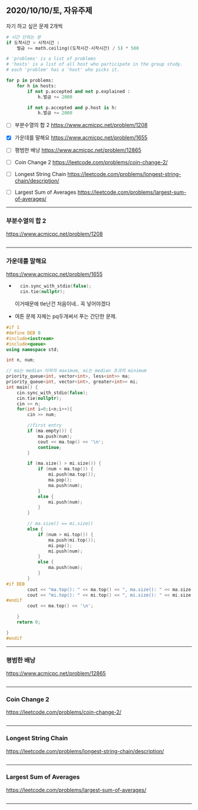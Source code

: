
## 2020/10/10/토, 자유주제
자기 하고 싶은 문제 2개씩


```python
# 시간 단위는 분
if 도착시간 > 시작시간 :
    벌금 += math.ceiling((도착시간-시작시간) / 5) * 500

# 'problems' is a list of problems
# 'hosts' is a list of all host who participate in the group study.
# each 'problem' has a 'host' who picks it.

for p in problems:
    for h in hosts:
        if not p.accepted and not p.explained :
            h.벌금 += 2000

        if not p.accepted and p.host is h:
            h.벌금 += 2000
```


- [ ] 부분수열의 합 2
 https://www.acmicpc.net/problem/1208
- [x] 가운데를 말해요
 https://www.acmicpc.net/problem/1655
- [ ] 평범한 배낭
 https://www.acmicpc.net/problem/12865
- [ ] Coin Change 2
 https://leetcode.com/problems/coin-change-2/
- [ ] Longest String Chain
 https://leetcode.com/problems/longest-string-chain/description/
- [ ] Largest Sum of Averages
 https://leetcode.com/problems/largest-sum-of-averages/


---


### 부분수열의 합 2
https://www.acmicpc.net/problem/1208

```c++
```

---
### 가운데를 말해요
https://www.acmicpc.net/problem/1655

- ```c++
	cin.sync_with_stdio(false);
	cin.tie(nullptr);
  ```
  이거때문에 tle난건 처음이네.. 꼭 넣어야겠다

- 여튼 문제 자체는 pq두개써서 푸는 간단한 문제.

```c++
#if 1
#define DEB 0
#include<iostream>
#include<queue>
using namespace std;

int n, num;

// ma는 median 이하의 maximum, mi는 median 초과의 minimum
priority_queue<int, vector<int>, less<int>> ma;
priority_queue<int, vector<int>, greater<int>> mi;
int main() {
	cin.sync_with_stdio(false);
	cin.tie(nullptr);
	cin >> n;
	for(int i=0;i<n;i++){
		cin >> num;

		//first entry
		if (ma.empty()) {
			ma.push(num);
			cout << ma.top() << '\n';
			continue;
		}

		if (ma.size() > mi.size()) {
			if (num < ma.top()) {
				mi.push(ma.top());
				ma.pop();
				ma.push(num);
			}
			else {
				mi.push(num);
			}
		}

		// ma.size() == mi.size()
		else {
			if (num > mi.top()) {
				ma.push(mi.top());
				mi.pop();
				mi.push(num);
			}
			else {
				ma.push(num);
			}
		}
#if DEB
		cout << "ma.top(): " << ma.top() << ", ma.size(): " << ma.size() << endl;
		cout << "mi.top(): " << mi.top() << ", mi.size(): " << mi.size() << endl;
#endif
		cout << ma.top() << '\n';

	}
	return 0;

}
#endif
```

---
### 평범한 배낭
https://www.acmicpc.net/problem/12865

```c++
```

---
### Coin Change 2
https://leetcode.com/problems/coin-change-2/

```c++
```

---
### Longest String Chain
https://leetcode.com/problems/longest-string-chain/description/

```c++
```

---
### Largest Sum of Averages
https://leetcode.com/problems/largest-sum-of-averages/

```c++
```

---
